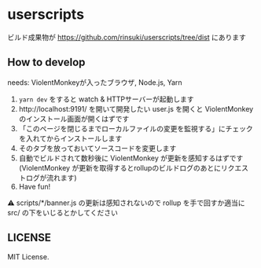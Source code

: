# userscripts

ビルド成果物が https://github.com/rinsuki/userscripts/tree/dist にあります

## How to develop

needs: ViolentMonkeyが入ったブラウザ, Node.js, Yarn

1. `yarn dev` をすると watch & HTTPサーバーが起動します
1. http://localhost:9191/ を開いて開発したい user.js を開くと ViolentMonkey のインストール画面が開くはずです
1. 「このページを閉じるまでローカルファイルの変更を監視する」にチェックを入れてからインストールします
1. そのタブを放っておいてソースコードを変更します
1. 自動でビルドされて数秒後に ViolentMonkey が更新を感知するはずです (ViolentMonkey が更新を取得するとrollupのビルドログのあとにリクエストログが流れます)
1. Have fun!

:warning: scripts/*/banner.js の更新は感知されないので rollup を手で回すか適当に src/ の下をいじるとかしてください

## LICENSE

MIT License.
